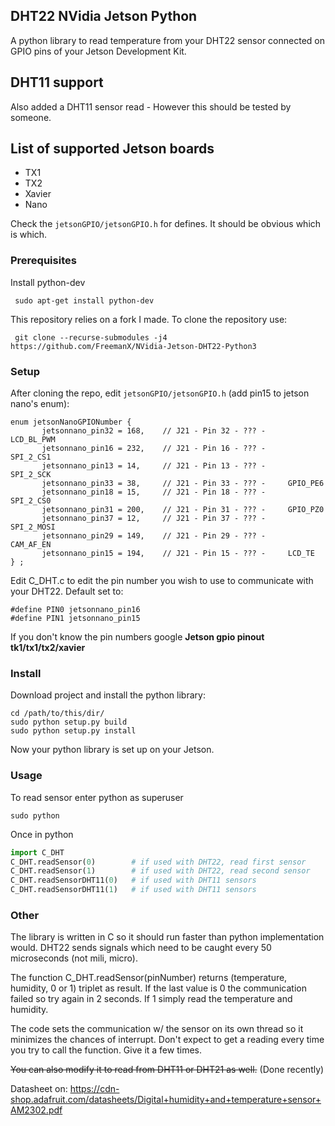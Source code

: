 ## DHT22 NVidia Jetson Python
A python library to read temperature from your DHT22 sensor connected on GPIO pins of your Jetson Development Kit.

## DHT11 support
Also added a DHT11 sensor read - However this should be tested by someone.

## List of supported Jetson boards
* TX1
* TX2
* Xavier
* Nano

Check the `jetsonGPIO/jetsonGPIO.h`  for defines. It should be obvious which is which.

### Prerequisites
Install python-dev
```
 sudo apt-get install python-dev
```

This repository relies on a fork I made. To clone the repository use:
```
 git clone --recurse-submodules -j4 https://github.com/FreemanX/NVidia-Jetson-DHT22-Python3
```

### Setup
After cloning the repo, edit `jetsonGPIO/jetsonGPIO.h` (add pin15 to jetson nano's enum):
```
enum jetsonNanoGPIONumber {
       jetsonnano_pin32 = 168,    // J21 - Pin 32 - ??? -     LCD_BL_PWM
       jetsonnano_pin16 = 232,    // J21 - Pin 16 - ??? -     SPI_2_CS1
       jetsonnano_pin13 = 14,     // J21 - Pin 13 - ??? -     SPI_2_SCK
       jetsonnano_pin33 = 38,     // J21 - Pin 33 - ??? -     GPIO_PE6
       jetsonnano_pin18 = 15,     // J21 - Pin 18 - ??? -     SPI_2_CS0
       jetsonnano_pin31 = 200,    // J21 - Pin 31 - ??? -     GPIO_PZ0
       jetsonnano_pin37 = 12,     // J21 - Pin 37 - ??? -     SPI_2_MOSI
       jetsonnano_pin29 = 149,    // J21 - Pin 29 - ??? -     CAM_AF_EN
       jetsonnano_pin15 = 194,    // J21 - Pin 15 - ??? -     LCD_TE
} ;
```

Edit C_DHT.c to edit the pin number you wish to use to communicate with your DHT22.
Default set to:
 ```
#define PIN0 jetsonnano_pin16
#define PIN1 jetsonnano_pin15
 ```
If you don't know the pin numbers google __Jetson gpio pinout tk1/tx1/tx2/xavier__

### Install
Download project and install the python library:
 ```
 cd /path/to/this/dir/
 sudo python setup.py build
 sudo python setup.py install
 ```

Now your python library is set up on your Jetson.

### Usage
To read sensor enter python as superuser

 ```
 sudo python
 ```
 Once in python
 ```python
 import C_DHT
 C_DHT.readSensor(0)        # if used with DHT22, read first sensor
 C_DHT.readSensor(1)        # if used with DHT22, read second sensor
 C_DHT.readSensorDHT11(0)   # if used with DHT11 sensors
 C_DHT.readSensorDHT11(1)   # if used with DHT11 sensors
 ```


### Other
The library is written in C so it should run faster than python implementation would. DHT22 sends signals which need to be caught every 50 microseconds (not mili, micro).

The function C_DHT.readSensor(pinNumber) returns (temperature, humidity, 0 or 1) triplet as result.
If the last value is 0 the communication failed so try again in 2 seconds. If 1 simply read the temperature and humidity.


The code sets the communication w/ the sensor on its own thread so it minimizes the chances of interrupt.
Don't expect to get a reading every time you try to call the function. Give it a few times.

~~You can also modify it to read from DHT11 or DHT21 as well.~~ (Done recently)

Datasheet on: https://cdn-shop.adafruit.com/datasheets/Digital+humidity+and+temperature+sensor+AM2302.pdf
